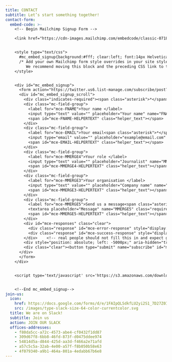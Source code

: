 ```yaml
---
title: CONTACT
subtitle: Let’s start something together!
contact-form:
  embed-code: >-
    <!-- Begin Mailchimp Signup Form -->

    <link href="https://cdn-images.mailchimp.com/embedcode/classic-071822.css" rel="stylesheet" type="text/css">


    <style type="text/css">
      #mc_embed_signup{background:#fff; clear:left; font:14px Helvetica,Arial,sans-serif;  width:600px;}
      /* Add your own Mailchimp form style overrides in your site stylesheet or in this style block.
         We recommend moving this block and the preceding CSS link to the HEAD of your HTML file. */
    </style>


    <div id="mc_embed_signup">
      <form action="https://twitter.us6.list-manage.com/subscribe/post?u=65e5825507b3cec760f272e79&amp;id=c2ff751541&amp;f_id=001402e3f0" method="post" id="mc-embedded-subscribe-form" name="mc-embedded-subscribe-form" class="validate" target="_blank" novalidate>
      <div id="mc_embed_signup_scroll">
        <div class="indicates-required"><span class="asterisk">*</span> indicates required</div>
        <div class="mc-field-group">
          <label for="mce-FNAME">Your name </label>
          <input type="text" value="" placeholder="Your name" name="FNAME" class="" id="mce-FNAME">
          <span id="mce-FNAME-HELPERTEXT" class="helper_text"></span>
        </div>
        <div class="mc-field-group">
          <label for="mce-EMAIL">Your email<span class="asterisk">*</span></label>
          <input type="email" value="" placeholder="example@email.com" name="EMAIL" class="required email" id="mce-EMAIL">
          <span id="mce-EMAIL-HELPERTEXT" class="helper_text"></span>
        </div>
        <div class="mc-field-group">
          <label for="mce-MMERGE4">Your role </label>
          <input type="text" value="" placeholder="Journalist" name="MMERGE4" class="" id="mce-MMERGE4">
          <span id="mce-MMERGE4-HELPERTEXT" class="helper_text"></span>
        </div>
        <div class="mc-field-group">
          <label for="mce-MMERGE3">Your organisation </label>
          <input type="text" value="" placeholder="Company name" name="MMERGE3" class="" id="mce-MMERGE3">
          <span id="mce-MMERGE3-HELPERTEXT" class="helper_text"></span>
        </div>
        <div class="mc-field-group">
          <label for="mce-MMERGE5">Send us a message<span class="asterisk">*</span></label>
          <textarea placeholder="Message" name="MMERGE5" class="required" id="mce-MMERGE5" rows=8></textarea>
          <span id="mce-MMERGE5-HELPERTEXT" class="helper_text"></span>
        </div>
        <div id="mce-responses" class="clear">
          <div class="response" id="mce-error-response" style="display:none"></div>
          <div class="response" id="mce-success-response" style="display:none"></div>
        </div>    <!-- real people should not fill this in and expect good things - do not remove this or risk form bot signups-->
        <div style="position: absolute; left: -5000px;" aria-hidden="true"><input type="text" name="b_65e5825507b3cec760f272e79_c2ff751541" tabindex="-1" value=""></div>
        <div class="clear"><button type="submit" name="subscribe" id="mc-embedded-subscribe" class="button">Send</button></div>
      </div>
      </form>
    </div>


    <script type='text/javascript' src='https://s3.amazonaws.com/downloads.mailchimp.com/js/mc-validate.js'></script><script type='text/javascript'>(function($) {window.fnames = new Array(); window.ftypes = new Array();fnames[0]='EMAIL';ftypes[0]='email';fnames[1]='FNAME';ftypes[1]='text';fnames[2]='LNAME';ftypes[2]='text';fnames[4]='MMERGE4';ftypes[4]='text';fnames[3]='MMERGE3';ftypes[3]='text';fnames[5]='MMERGE5';ftypes[5]='text';}(jQuery));var $mcj = jQuery.noConflict(true);</script>


    <!--End mc_embed_signup-->
join-us:
  icon:
    href: https://docs.google.com/forms/d/e/1FAIpQLSdkfLU2yi2S1_7D27Z0I1TumkWy5brlam809Od9cc6CnXGA-A/viewform
    src: /images/type-slack-size-64-color-currentcolor.svg
  title: We are on Slack!
  subtitle: Join us
  action: JOIN OUR SLACK
  offices-addresses:
    - f80da5cc-a72c-4573-abe4-cf0432f1dd87
    - 309d67f8-6bb8-46fd-873f-d0475ddee974
    - 54814d5a-d844-425d-aa3d-f466a2e71afd
    - a57c5c5a-32ab-4e00-a57f-f8b050b58e63
    - 4f079340-a9b1-464a-801a-4edabb67b6e8
---
```

